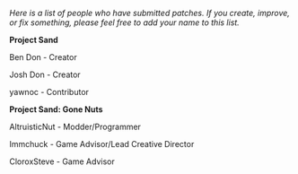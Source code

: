 *Here is a list of people who have submitted patches. If you create, improve, or fix something, please feel free to add your name to this list.*

**Project Sand**

Ben Don - Creator

Josh Don - Creator

yawnoc - Contributor

**Project Sand: Gone Nuts**

AltruisticNut - Modder/Programmer

Immchuck - Game Advisor/Lead Creative Director

CloroxSteve - Game Advisor